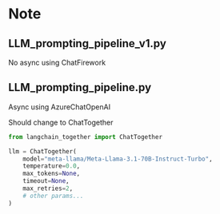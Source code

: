 # Note

## LLM_prompting_pipeline_v1.py

No async using ChatFirework

## LLM_prompting_pipeline.py

Async using AzureChatOpenAI

Should change to ChatTogether

```python
from langchain_together import ChatTogether

llm = ChatTogether(
    model="meta-llama/Meta-Llama-3.1-70B-Instruct-Turbo",
    temperature=0.0,
    max_tokens=None,
    timeout=None,
    max_retries=2,
    # other params...
)
